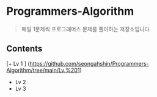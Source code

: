 # Programmers-Algorithm
> 매일 1문제씩 프로그래머스 문제를 풀이하는 저장소입니다. 

## Contents 
[+ Lv 1 ] (https://github.com/seongahshin/Programmers-Algorithm/tree/main/Lv.%201)
+ Lv 2
+ Lv 3

